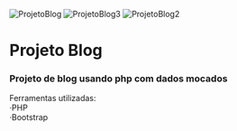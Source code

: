 ![ProjetoBlog](https://user-images.githubusercontent.com/88805945/229339207-9cecd27b-8c97-4dd5-9ca9-7cc51c9a28dc.jpg)
![ProjetoBlog3](https://user-images.githubusercontent.com/88805945/229339211-f356fc1d-411e-41e0-8297-798a892a1b20.jpg)
![ProjetoBlog2](https://user-images.githubusercontent.com/88805945/229339210-69d6d9be-8ef6-4595-b4a2-acddefc6dbe4.jpg)

# Projeto Blog

### Projeto de blog usando php com dados mocados 

Ferramentas utilizadas: <br>
·PHP <br>
·Bootstrap <br>
